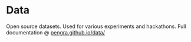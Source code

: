 # Data
Open source datasets. Used for various experiments and hackathons. Full documentation @ [pengra.github.io/data/](https://pengra.github.io/data/)